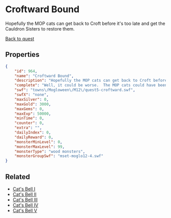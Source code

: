 # Croftward Bound

Hopefully the MOP cats can get back to Croft before it's too late and get the Cauldron Sisters to restore them.

[Back to quest](../quests.md)

## Properties

```json
{
    "id": 964,
    "name": "Croftward Bound",
    "description": "Hopefully the MOP cats can get back to Croft before it's too late and get the Cauldron Sisters to restore them.",
    "complete": "Well, it could be worse.  The MOP cats could have been at the house when the spell misfired.",
    "swf": "towns\/Mogloween\/M12\/quest5-croftward.swf",
    "swfX": "none",
    "maxSilver": 0,
    "maxGold": 3000,
    "maxGems": 0,
    "maxExp": 50000,
    "minTime": 0,
    "counter": 0,
    "extra": "",
    "dailyIndex": 0,
    "dailyReward": 0,
    "monsterMinLevel": 0,
    "monsterMaxLevel": 99,
    "monsterType": "wood monsters",
    "monsterGroupSwf": "mset-moglo12-4.swf"
}
```

## Related

- [Cat's Bell I](../items/7673-cat-s-bell-i.md)
- [Cat's Bell II](../items/7674-cat-s-bell-ii.md)
- [Cat's Bell III](../items/7675-cat-s-bell-iii.md)
- [Cat's Bell IV](../items/7676-cat-s-bell-iv.md)
- [Cat's Bell V](../items/7677-cat-s-bell-v.md)


